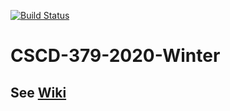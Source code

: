 [![Build Status](https://dev.azure.com/dsergio/CSCD379-2020-Winter/_apis/build/status/dsergio.EWU-CSCD379-2020-Winter?branchName=master)](https://dev.azure.com/dsergio/CSCD379-2020-Winter/_build/latest?definitionId=1&branchName=master)

# CSCD-379-2020-Winter

## See [Wiki](../../wiki)
